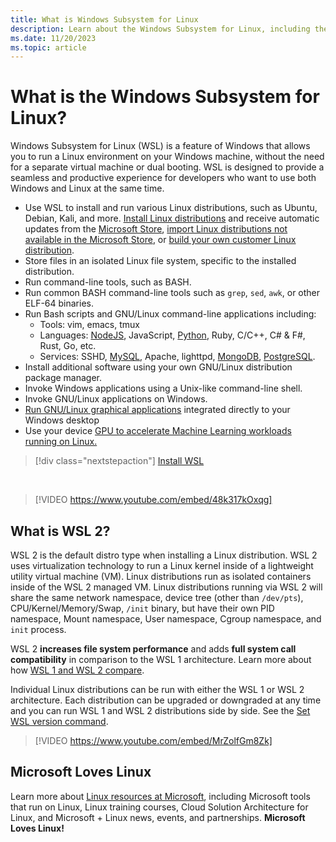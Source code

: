 ```yaml
---
title: What is Windows Subsystem for Linux 
description: Learn about the Windows Subsystem for Linux, including the different versions and ways you can use them. Microsoft Loves Linux.
ms.date: 11/20/2023
ms.topic: article
---
```


# What is the Windows Subsystem for Linux?

Windows Subsystem for Linux (WSL) is a feature of Windows that allows you to run a Linux environment on your Windows machine, without the need for a separate virtual machine or dual booting.  WSL is designed to provide a seamless and productive experience for developers who want to use both Windows and Linux at the same time.

- Use WSL to install and run various Linux distributions, such as Ubuntu, Debian, Kali, and more. [Install Linux distributions](./install.md) and receive automatic updates from the [Microsoft Store](./compare-versions.md#wsl-in-the-microsoft-store), [import Linux distributions not available in the Microsoft Store](./use-custom-distro.md), or [build your own customer Linux distribution](./build-custom-distro.md).
- Store files in an isolated Linux file system, specific to the installed distribution.
- Run command-line tools, such as BASH.
- Run common BASH command-line tools such as `grep`, `sed`, `awk`, or other ELF-64 binaries.
- Run Bash scripts and GNU/Linux command-line applications including:  
  - Tools: vim, emacs, tmux
  - Languages: [NodeJS](/windows/nodejs/setup-on-wsl2), JavaScript, [Python](/windows/python/web-frameworks), Ruby, C/C++, C# & F#, Rust, Go, etc.
  - Services: SSHD, [MySQL](./tutorials/wsl-database.md), Apache, lighttpd, [MongoDB](./tutorials/wsl-database.md), [PostgreSQL](./tutorials/wsl-database.md).
- Install additional software using your own GNU/Linux distribution package manager.
- Invoke Windows applications using a Unix-like command-line shell.
- Invoke GNU/Linux applications on Windows.
- [Run GNU/Linux graphical applications](./tutorials/gui-apps.md) integrated directly to your Windows desktop
- Use your device [GPU to accelerate Machine Learning workloads running on Linux.](./tutorials/gpu-compute.md)

> [!div class="nextstepaction"]
> [Install WSL](install.md)

<br>

> [!VIDEO https://www.youtube.com/embed/48k317kOxqg]

## What is WSL 2?

WSL 2 is the default distro type when installing a Linux distribution. WSL 2 uses virtualization technology to run a Linux kernel inside of a lightweight utility virtual machine (VM). Linux distributions run as isolated containers inside of the WSL 2 managed VM. Linux distributions running via WSL 2 will share the same network namespace, device tree (other than `/dev/pts`), CPU/Kernel/Memory/Swap, `/init` binary, but have their own PID namespace, Mount namespace, User namespace, Cgroup namespace, and `init` process. 

WSL 2 **increases file system performance** and adds **full system call compatibility** in comparison to the WSL 1 architecture. Learn more about how [WSL 1 and WSL 2 compare](./compare-versions.md). 

Individual Linux distributions can be run with either the WSL 1 or WSL 2 architecture. Each distribution can be upgraded or downgraded at any time and you can run WSL 1 and WSL 2 distributions side by side. See the [Set WSL version command](/windows/wsl/basic-commands#set-default-wsl-version).

> [!VIDEO https://www.youtube.com/embed/MrZolfGm8Zk]

## Microsoft Loves Linux

Learn more about [Linux resources at Microsoft](/linux), including Microsoft tools that run on Linux, Linux training courses, Cloud Solution Architecture for Linux, and Microsoft + Linux news, events, and partnerships. **Microsoft Loves Linux!**
